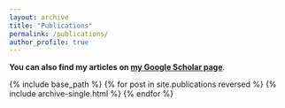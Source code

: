 ```yaml
---
layout: archive
title: "Publications"
permalink: /publications/
author_profile: true
---
```


**You can also find my articles on [my Google Scholar page](https://scholar.google.com/citations?hl=en&user=oiu-yTYAAAAJ&view_op=list_works&sortby=pubdate)**.

{% include base_path %}
{% for post in site.publications reversed %}
  {% include archive-single.html %}
{% endfor %}

